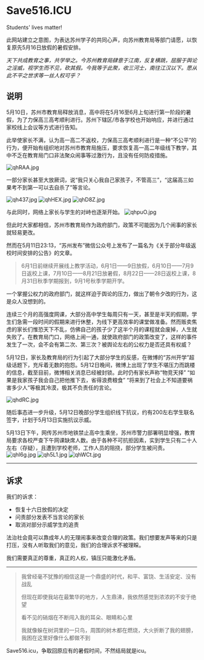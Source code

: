 # Save516.ICU
Students' lives matter!


此网站建立之意图，为表达苏州学子的共同心声，向苏州教育局等部门请愿，以恢复原先5月16日放假的暑假安排。

_天下共成教育之事，共学举之。今苏州教育局肆意于江南，反复横跳，屈服于舆论之淫威，视学生而不见，砍其假。今我等于此聚，收三河士，南往江汉以下。愿从此不平之世求等一丝人权可乎？_

## 说明

5月10日，苏州市教育局释放消息，高中将在5月16至6月上旬进行第一阶段的暑假，为了力保高三高考顺利进行。苏州下辖区/市各学校也开始响应，并进行通过家校线上会议等方式进行告知。

此举使家长不满，认为高一高二不返校，力保高三高考顺利进行是一种“不公平”的行为，便开始有组织地对苏州市教育局施压，要求恢复高一高二年级线下教学，其中不乏在教育局门口非法聚众闹事等过激行为，且没有任何防疫措施。

![qhRAA.jpg](https://s1.328888.xyz/2022/05/13/qhRAA.jpg)

一部分家长甚至大放厥词，说“我只关心我自己家孩子，不管高三”，“这届高三如果考不到第一可以去自杀了”等言论。

![qh437.jpg](https://s1.328888.xyz/2022/05/13/qh437.jpg)
![qhHEX.jpg](https://s1.328888.xyz/2022/05/13/qhHEX.jpg)
![qhD8Z.jpg](https://s1.328888.xyz/2022/05/13/qhD8Z.jpg)

与此同时，网络上家长与学生的对峙也逐渐开始。
![qhpuO.jpg](https://s1.328888.xyz/2022/05/13/qhpuO.jpg)

但此时大家都相信，苏州市教育局作为政府部门，政策不可能因为几个闹事的家长就轻易更改。

然而在5月11日23:13，“苏州发布”微信公众号上发布了一篇名为《关于部分年级返校时间安排的公告》的文章。
> 6月1日前继续开展线上教学活动，6月1日——9日放假，6月10日——7月9日返校上课，7月10日——8月21日放暑假，8月22日——28日返校上课，8月31日秋季学期报到，9月1号秋季学期开学。

一个掌握公权力的政府部门，就这样迫于舆论的压力，做出了朝令夕改的行为，这是众人没想到的。

连续三个月的高强度网课，大部分高中学生每周只有一天，甚至是半天的假期，学生们急需一段时间的假期来进行休整，为线下更高效率的课堂做准备。然而贩卖焦虑的家长们惟恐天下不乱，仿佛自己的孩子少了这半个月的课程就会废掉，人生就失败了。在教育局门口，网络上闹一通，就使政府部门的政策改变了，这样的事件发生了一次，会不会有第二次、第三次？被舆论左右的公权力是否还具有权威？

5月12日，家长及教育局的行为引起了大部分学生的反感，在微博的“苏州开学”超级话题下，充斥着无数的抱怨。5月12日晚间，微博上出现了学生不堪压力而跳楼的信息，截至目前，微博相关消息已经被封锁。此时仍有家长声称“物竞天择” “如果是我家孩子我会自己把他推下去，省得浪费粮食” “将来到了社会上不知道要祸害多少人”等极其冷漠，极其不负责任的言论。

![qhdRC.jpg](https://s1.328888.xyz/2022/05/13/qhdRC.jpg)

随后事态进一步升级，5月12日晚部分学生组织线下抗议，约有200左右学生联名签字，计划于5月13日实施抗议示威。

5月13日下午，网传苏州市地铁禁止高中生乘坐，苏州市警力部署明显增强，教育局要求各校严查下午网课缺席人数。由于各种不可抗拒因素，实到学生只有二十人左右（存疑），且遭到学校老师，工作人员的阻挠，部分学生被问责。
![qhl6g.jpg](https://s1.328888.xyz/2022/05/13/qhl6g.jpg)
![qh5L1.jpg](https://s1.328888.xyz/2022/05/13/qh5L1.jpg)
![qhWCt.jpg](https://s1.328888.xyz/2022/05/13/qhWCt.jpg)

---
## 诉求
我们的诉求：
- 恢复十六日放假的决定
- 问责部分发表不当言论的家长
- 取消对部分示威学生的追责

法治社会竟可以靠成年人的无理闹事来改变合理的政策。我们想要发声等来的只是打压，没有人听取我们的意见，我们的合理诉求不被理睬。

我们需要真正的尊重，真正的人权，镇压只能激化矛盾。

---

> 我曾经毫不犹豫的相信这是一个鼎盛的时代，和平、富饶、生活安定、没有战乱
> 
> 但现在即使我站在最繁华的地方，人生鼎沸，我依然感觉到浓浓的不安于绝望
> 
> 看不见的硝烟在不断闯入我的耳朵、眼睛和心里
> 
> 我就像躲在树洞里的一只鸟，周围的树木都在燃烧，大火折断了我的翅膀，我困在这里好像什么都做不到
> 

Save516.icu，争取回原应有的暑假时间，不然结局就是icu。
